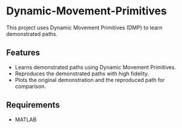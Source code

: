 # Dynamic-Movement-Primitives
This project uses Dynamic Movement Primitives (DMP) to learn demonstrated paths. 


## Features

- Learns demonstrated paths using Dynamic Movement Primitives.
- Reproduces the demonstrated paths with high fidelity.
- Plots the original demonstration and the reproduced path for comparison.

## Requirements

- MATLAB 
